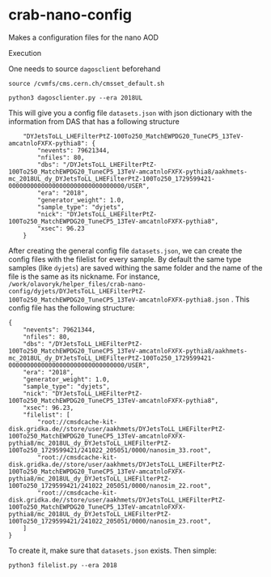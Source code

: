# crab-nano-config
Makes a configuration files for the nano AOD 

Execution

One needs to source `dagosclient` beforehand

```
source /cvmfs/cms.cern.ch/cmsset_default.sh
```

```
python3 dagosclienter.py --era 2018UL
```

This will give you a config file `datasets.json` with json dictionary with the information from DAS that has a following structure

```
    "DYJetsToLL_LHEFilterPtZ-100To250_MatchEWPDG20_TuneCP5_13TeV-amcatnloFXFX-pythia8": {
        "nevents": 79621344,
        "nfiles": 80,
        "dbs": "/DYJetsToLL_LHEFilterPtZ-100To250_MatchEWPDG20_TuneCP5_13TeV-amcatnloFXFX-pythia8/aakhmets-mc_2018UL_dy_DYJetsToLL_LHEFilterPtZ-100To250_1729599421-00000000000000000000000000000000/USER",
        "era": "2018",
        "generator_weight": 1.0,
        "sample_type": "dyjets",
        "nick": "DYJetsToLL_LHEFilterPtZ-100To250_MatchEWPDG20_TuneCP5_13TeV-amcatnloFXFX-pythia8",
        "xsec": 96.23
    }
```

After creating the general config file `datasets.json`, we can create the config files with the filelist for every sample. By default the same type samples (like `dyjets`) are saved withing the same folder and the name of the file is the same as its nickname. For instance, `/work/olavoryk/helper_files/crab-nano-config/dyjets/DYJetsToLL_LHEFilterPtZ-100To250_MatchEWPDG20_TuneCP5_13TeV-amcatnloFXFX-pythia8.json` . This config file has the following structure:

```
{
    "nevents": 79621344,
    "nfiles": 80,
    "dbs": "/DYJetsToLL_LHEFilterPtZ-100To250_MatchEWPDG20_TuneCP5_13TeV-amcatnloFXFX-pythia8/aakhmets-mc_2018UL_dy_DYJetsToLL_LHEFilterPtZ-100To250_1729599421-00000000000000000000000000000000/USER",
    "era": "2018",
    "generator_weight": 1.0,
    "sample_type": "dyjets",
    "nick": "DYJetsToLL_LHEFilterPtZ-100To250_MatchEWPDG20_TuneCP5_13TeV-amcatnloFXFX-pythia8",
    "xsec": 96.23,
    "filelist": [
        "root://cmsdcache-kit-disk.gridka.de//store/user/aakhmets/DYJetsToLL_LHEFilterPtZ-100To250_MatchEWPDG20_TuneCP5_13TeV-amcatnloFXFX-pythia8/mc_2018UL_dy_DYJetsToLL_LHEFilterPtZ-100To250_1729599421/241022_205051/0000/nanosim_33.root",
        "root://cmsdcache-kit-disk.gridka.de//store/user/aakhmets/DYJetsToLL_LHEFilterPtZ-100To250_MatchEWPDG20_TuneCP5_13TeV-amcatnloFXFX-pythia8/mc_2018UL_dy_DYJetsToLL_LHEFilterPtZ-100To250_1729599421/241022_205051/0000/nanosim_22.root",
        "root://cmsdcache-kit-disk.gridka.de//store/user/aakhmets/DYJetsToLL_LHEFilterPtZ-100To250_MatchEWPDG20_TuneCP5_13TeV-amcatnloFXFX-pythia8/mc_2018UL_dy_DYJetsToLL_LHEFilterPtZ-100To250_1729599421/241022_205051/0000/nanosim_23.root",
    ]
}
```

To create it, make sure that `datasets.json` exists. Then simple:

```
python3 filelist.py --era 2018
```